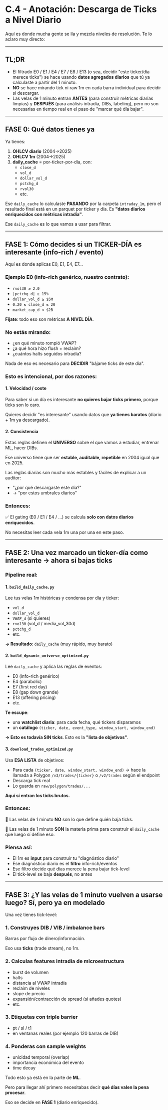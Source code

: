 # C.4 - Anotación: Descarga de Ticks a Nivel Diario

Aquí es donde mucha gente se lía y mezcla niveles de resolución. Te lo aclaro muy directo:

---

## TL;DR

* El filtrado E0 / E1 / E4 / E7 / E8 / E13 (o sea, decidir "este ticker/día merece ticks") se hace usando **datos agregados diarios** que tú ya calculaste a partir del 1 minuto.
* **NO** se hace mirando tick ni raw 1m en cada barra individual para decidir si descargar.
* Las velas de 1 minuto entran **ANTES** (para construir métricas diarias limpias) y **DESPUÉS** (para análisis intradía, DIBs, labeling), pero no son necesarias en tiempo real en el paso de "marcar qué día bajar".

---

## FASE 0: Qué datos tienes ya

Ya tienes:

1. **OHLCV diario** (2004→2025)
2. **OHLCV 1m** (2004→2025)
3. **daily_cache** = por-ticker-por-día, con:
   * `close_d`
   * `vol_d`
   * `dollar_vol_d`
   * `pctchg_d`
   * `rvol30`
   * etc.

Ese `daily_cache` lo calculaste **PASANDO** por la carpeta `intraday_1m`, pero el resultado final está en un parquet por ticker y día. Es **"datos diarios enriquecidos con métricas intradía"**.

Ese `daily_cache` es lo que vamos a usar para filtrar.

---

## FASE 1: Cómo decides si un TICKER-DÍA es interesante (info-rich / evento)

Aquí es donde aplicas E0, E1, E4, E7…

### Ejemplo E0 (info-rich genérico, nuestro contrato):

* `rvol30 ≥ 2.0`
* `|pctchg_d| ≥ 15%`
* `dollar_vol_d ≥ $5M`
* `0.20 ≤ close_d ≤ 20`
* `market_cap_d < $2B`

**Fíjate**: todo eso son métricas **A NIVEL DÍA**.

### No estás mirando:

* ¿en qué minuto rompió VWAP?
* ¿a qué hora hizo flush + reclaim?
* ¿cuántos halts seguidos intradía?

Nada de eso es necesario para **DECIDIR** "bájame ticks de este día".

### Esto es intencional, por dos razones:

#### 1. Velocidad / coste

Para saber si un día es interesante **no quieres bajar ticks primero**, porque ticks son lo caro.

Quieres decidir "es interesante" usando datos que **ya tienes baratos** (diario + 1m ya descargado).

#### 2. Consistencia

Estas reglas definen el **UNIVERSO** sobre el que vamos a estudiar, entrenar ML, hacer DIBs.

Ese universo tiene que ser **estable, auditable, repetible** en 2004 igual que en 2025.

Las reglas diarias son mucho más estables y fáciles de explicar a un auditor:
- "¿por qué descargaste este día?"
- → "por estos umbrales diarios"

### Entonces:

✅ El gating (E0 / E1 / E4 / …) se calcula **solo con datos diarios enriquecidos**.

No necesitas leer cada vela 1m una por una en este paso.

---

## FASE 2: Una vez marcado un ticker-día como interesante → ahora sí bajas ticks

### Pipeline real:

#### 1. `build_daily_cache.py`

Lee tus velas 1m históricas y condensa por día y ticker:

* `vol_d`
* `dollar_vol_d`
* `VWAP_d` (si quieres)
* `rvol30` (vol_d / media_vol_30d)
* `pctchg_d`
* etc.

**→ Resultado**: `daily_cache` (muy rápido, muy barato)

#### 2. `build_dynamic_universe_optimized.py`

Lee `daily_cache` y aplica las reglas de eventos:

* E0 (info-rich genérico)
* E4 (parabolic)
* E7 (first red day)
* E8 (gap down grande)
* E13 (offering pricing)
* etc.

**Te escupe**:

* una **watchlist diaria**: para cada fecha, qué tickers disparamos
* un **catálogo** `(ticker, date, event_type, window_start, window_end)`

**→ Esto es todavía SIN ticks**. Esto es la **"lista de objetivos"**.

#### 3. `download_trades_optimized.py`

Usa **ESA LISTA** de objetivos:

* Para cada `(ticker, date, window_start, window_end)` → hace la llamada a Polygon `/v3/trades/{ticker}` o `/v2/trades` según el endpoint
* Descarga tick real
* Lo guarda en `raw/polygon/trades/...`

**Aquí sí entran los ticks brutos.**

### Entonces:

📌 Las velas de 1 minuto **NO** son lo que define quién baja ticks.

📌 Las velas de 1 minuto **SON** la materia prima para construir el `daily_cache` que luego sí define eso.

### Piensa así:

* El 1m es **input** para construir tu "diagnóstico diario"
* Ese diagnóstico diario es el **filtro** info-rich/eventos
* Ese filtro decide qué días merece la pena bajar tick-level
* El tick-level se baja **después**, no antes

---

## FASE 3: ¿Y las velas de 1 minuto vuelven a usarse luego? Sí, pero ya en modelado

Una vez tienes tick-level:

### 1. Construyes DIB / VIB / imbalance bars

Barras por flujo de dinero/información.

Eso usa **ticks** (trade stream), no 1m.

### 2. Calculas features intradía de microestructura

* burst de volumen
* halts
* distancia al VWAP intradía
* reclaim de niveles
* slope de precio
* expansión/contracción de spread (si añades quotes)
* etc.

### 3. Etiquetas con triple barrier

* pt / sl / t1
* en ventanas reales (por ejemplo 120 barras de DIB)

### 4. Ponderas con sample weights

* unicidad temporal (overlap)
* importancia económica del evento
* time decay

Todo esto ya está en la parte de **ML**.

Pero para llegar ahí primero necesitabas decir **qué días valen la pena procesar**.

Eso se decide en **FASE 1** (diario enriquecido).
